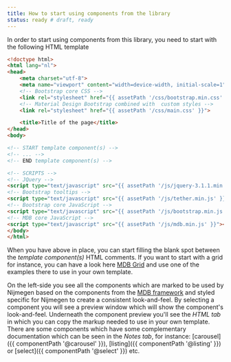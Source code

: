 ```yaml
---
title: How to start using components from the library
status: ready # draft, ready
---
```


In order to start using components from this library, you need to start with the following HTML template

```html
<!doctype html>
<html lang="nl">
<head>
    <meta charset="utf-8">
    <meta name="viewport" content="width=device-width, initial-scale=1">
    <!-- Bootstrap core CSS -->
    <link rel="stylesheet" href="{{ assetPath '/css/bootstrap.min.css' }}">
    <!-- Material Design Bootstrap combined with  custom styles -->
    <link rel="stylesheet" href="{{ assetPath '/css/main.css' }}">

    <title>Title of the page</title>
</head>
<body>

<!-- START template component(s) -->
<!-- ... -->
<!-- END template component(s) -->

<!-- SCRIPTS -->
<!-- JQuery -->
<script type="text/javascript" src="{{ assetPath '/js/jquery-3.1.1.min.js' }}"></script>
<!-- Bootstrap tooltips -->
<script type="text/javascript" src="{{ assetPath '/js/tether.min.js' }}"></script>
<!-- Bootstrap core JavaScript -->
<script type="text/javascript" src="{{ assetPath '/js/bootstrap.min.js' }}"></script>
<!-- MDB core JavaScript -->
<script type="text/javascript" src="{{ assetPath '/js/mdb.min.js' }}"></script>
</body>
</html>
```

When you have above in place, you can start filling the blank spot between the *template component(s)*
HTML comments.
If you want to start with a grid for instance, you can have a look here [MDB Grid](https://mdbootstrap.com/css/layout-grid/) and use one of the examples there to use in your own template.

On the left-side you see all the components which are marked to be used by Nijmegen based on the 
components from the [MDB framework](https://mdbootstrap.com/) and styled specific for Nijmegen
to create a consistent look-and-feel.
By selecting a component you will see a preview window which will show the component's look-and-feel.
Underneath the component preview you'll see the *HTML tab* in which you can copy the markup needed
to use in your own template.
There are some components which have some complementary documentation which can be seen in the *Notes tab*, for instance: [carousel]({{ componentPath '@carousel' }}), [listing]({{ componentPath '@listing' }}) or [select]({{ componentPath '@select' }}) etc.
